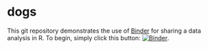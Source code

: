 # dogs

This git repository demonstrates the use of [Binder][binder] for sharing a
data analysis in R. To begin, simply click this button:
[![Binder](http://mybinder.org/badge_logo.svg)](http://mybinder.org/v2/gh/pcarbo/dogs/master?urlpath=rstudio).

[binder]: https://mybinder.org
